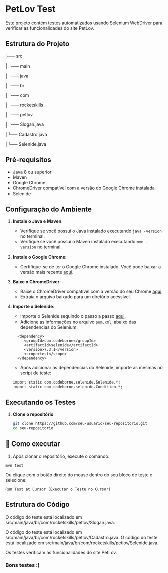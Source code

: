 # PetLov Test

Este projeto contém testes automatizados usando Selenium WebDriver para verificar as funcionalidades do site PetLov.

## Estrutura do Projeto

├── src

│ └── main

│ └── java

│ └── br

│ └── com

│ └── rocketskills

│ └── petlov

│ └── Slogan.java

| └── Cadastro.java

| └── Selenide.java


## Pré-requisitos

- Java 8 ou superior
- Maven
- Google Chrome
- ChromeDriver compatível com a versão do Google Chrome instalada
- Selenide

## Configuração do Ambiente

1. **Instale o Java e Maven**:
   - Verifique se você possui o Java instalado executando `java -version` no terminal.
   - Verifique se você possui o Maven instalado executando `mvn -version` no terminal.

2. **Instale o Google Chrome**:
   - Certifique-se de ter o Google Chrome instalado. Você pode baixar a versão mais recente [aqui](https://www.google.com/chrome/).

3. **Baixe o ChromeDriver**:
   - Baixe o ChromeDriver compatível com a versão do seu Chrome [aqui](https://chromedriver.chromium.org/downloads).
   - Extraia o arquivo baixado para um diretório acessível.

4. **Importe o Selenide**:
   - Importe o Selenide seguindo o passo a passo [aqui](https://selenide.org/quick-start.html).
   - Adicione as informações no arquivo `pom.xml`, abaixo das dependencias do Selenium.
    ```
      <dependency>
         <groupId>com.codeborne</groupId>
         <artifactId>selenide</artifactId>
         <version>7.3.1</version>
         <scope>test</scope>
      </dependency>
   ```
   - Após adicionar as dependencias do Selenide, importe as mesmas no script de teste:

   ```
   import static com.codeborne.selenide.Selenide.*;
   import static com.codeborne.selenide.Condition.*;
   ```

## Executando os Testes

1. **Clone o repositório**:
   ```bash
   git clone https://github.com/seu-usuario/seu-repositorio.git
   cd seu-repositorio

## 🤖 Como executar

1. Após clonar o repositório, execute o comando:
```
mvn test
```

Ou clique  com o botão direito do mouse dentro do seu bloco de teste e selecione: 
```
Run Test at Cursor (Executar o Teste no Cursor)
```

## Estrutura do Código
O código do teste está localizado em src/main/java/br/com/rocketskills/petlov/Slogan.java.

O código do teste está localizado em src/main/java/br/com/rocketskills/petlov/Cadastro.java.
O código do teste está localizado em src/main/java/br/com/rocketskills/petlov/Selenide.java.

Os testes verificam as funcionalidades do site PetLov.

### Bons testes :)
